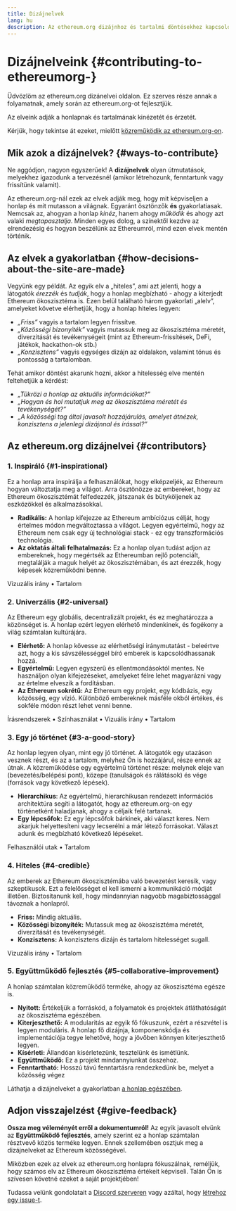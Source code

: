 ```yaml
---
title: Dizájnelvek
lang: hu
description: Az ethereum.org dizájnhoz és tartalmi döntésekhez kapcsolódó elvei
---
```


# Dizájnelveink {#contributing-to-ethereumorg-}

<Emoji text=":wave:" size={1} /> Üdvözlöm az ethereum.org dizánelvei oldalon. Ez szerves része annak a folyamatnak, amely során az ethereum.org-ot fejlesztjük.

Az elveink adják a honlapnak és tartalmának kinézetét és érzetét.

Kérjük, hogy tekintse át ezeket, mielőtt [közreműködik az ethereum.org-on](/contributing/).

## Mik azok a dizájnelvek? {#ways-to-contribute}

Ne aggódjon, nagyon egyszerűek! A **dizájnelvek** olyan útmutatások, melyekhez igazodunk a tervezésnél (amikor létrehozunk, fenntartunk vagy frissítünk valamit).

Az ethereum.org-nál ezek az elvek adják meg, hogy mit képviseljen a honlap és mit mutasson a világnak. Egyaránt ösztönzők **és** gyakorlatiasak. Nemcsak az, ahogyan a honlap _kinéz_, hanem ahogy _működik_ és ahogy azt valaki _megtapasztalja_. Minden egyes dolog, a színektől kezdve az elrendezésig és hogyan beszélünk az Ethereumról, mind ezen elvek mentén történik.

## Az elvek a gyakorlatban {#how-decisions-about-the-site-are-made}

Vegyünk egy példát. Az egyik elv a „hiteles”, ami azt jelenti, hogy a látogatók _érezzék_ és _tudják_, hogy a honlap megbízható - ahogy a kiterjedt Ethereum ökoszisztéma is. Ezen belül található három gyakorlati „alelv”, amelyeket követve elérhetjük, hogy a honlap hiteles legyen:

- _„Friss”_ vagyis a tartalom legyen frissítve.
- _„Közösségi bizonyíték”_ vagyis mutassuk meg az ökoszisztéma méretét, diverzitását és tevékenységeit (mint az Ethereum-frissítések, DeFi, játékok, hackathon-ok stb.)
- _„Konzisztens”_ vagyis egységes dizájn az oldalakon, valamint tónus és pontosság a tartalomban.

Tehát amikor döntést akarunk hozni, akkor a hitelesség elve mentén feltehetjük a kérdést:

- _„Tükrözi a honlap az aktuális információkat?”_
- _„Hogyan és hol mutatjuk meg az ökoszisztéma méretét és tevékenységét?”_
- _„A közösségi tag által javasolt hozzájárulás, amelyet átnézek, konzisztens a jelenlegi dizájnnal és írással?”_

## Az ethereum.org dizájnelvei {#contributors}

### 1. Inspiráló {#1-inspirational}

Ez a honlap arra inspirálja a felhasználókat, hogy elképzeljék, az Ethereum hogyan változtatja meg a világot. Arra ösztönözze az embereket, hogy az Ethereum ökoszisztémát felfedezzék, játszanak és bütyköljenek az eszközökkel és alkalmazásokkal.

- **Radikális:** A honlap kifejezze az Ethereum ambíciózus célját, hogy értelmes módon megváltoztassa a világot. Legyen egyértelmű, hogy az Ethereum nem csak egy új technológiai stack - ez egy transzformációs technológia.
- **Az oktatás általi felhatalmazás:** Ez a honlap olyan tudást adjon az embereknek, hogy megértsék az Ethereumban rejlő potenciált, megtalálják a maguk helyét az ökoszisztémában, és azt érezzék, hogy képesek közreműködni benne.

Vizuzális irány • Tartalom

### 2. Univerzális {#2-universal}

Az Ethereum egy globális, decentralizált projekt, és ez meghatározza a közönséget is. A honlap ezért legyen elérhető mindenkinek, és fogékony a világ számtalan kultúrájára.

- **Elérhető:** A honlap kövesse az elérhetőségi iránymutatást - beleértve azt, hogy a kis sávszélességgel bíró emberek is kapcsolódhassanak hozzá.
- **Egyértelmű:** Legyen egyszerű és ellentmondásoktól mentes. Ne használjon olyan kifejezéseket, amelyeket félre lehet magyarázni vagy az értelme elveszik a fordításban.
- **Az Ethereum sokrétű:** Az Ethereum egy projekt, egy kódbázis, egy közösség, egy vízió. Különböző embereknek másféle okból értékes, és sokféle módon részt lehet venni benne.

Írásrendszerek • Színhasználat • Vizuális irány • Tartalom

### 3. Egy jó történet {#3-a-good-story}

Az honlap legyen olyan, mint egy jó történet. A látogatók egy utazáson vesznek részt, és az a tartalom, melyhez Ön is hozzájárul, része ennek az útnak. A közreműködése egy egyértelmű történet része: melynek eleje van (bevezetés/belépési pont), közepe (tanulságok és rálátások) és vége (források vagy következő lépések).

- **Hierarchikus**: Az egyértelmű, hierarchikusan rendezett információs architektúra segíti a látogatót, hogy az ethereum.org-on egy történetként haladjanak, ahogy a céljaik felé tartanak.
- **Egy lépcsőfok:** Ez egy lépcsőfok bárkinek, aki választ keres. Nem akarjuk helyettesíteni vagy lecserélni a már létező forrásokat. Választ adunk és megbízható következő lépéseket.

Felhasználói utak • Tartalom

### 4. Hiteles {#4-credible}

Az emberek az Ethereum ökoszisztémába való bevezetést keresik, vagy szkeptikusok. Ezt a felelősséget el kell ismerni a kommunikáció módját illetően. Biztosítanunk kell, hogy mindannyian nagyobb magabiztossággal távoznak a honlapról.

- **Friss:** Mindig aktuális.
- **Közösségi bizonyíték:** Mutassuk meg az ökoszisztéma méretét, diverzitását és tevékenységét.
- **Konzisztens:** A konzisztens dizájn és tartalom hitelességet sugall.

Vizuzális irány • Tartalom

### 5. Együttműködő fejlesztés {#5-collaborative-improvement}

A honlap számtalan közreműködő terméke, ahogy az ökoszisztéma egésze is.

- **Nyitott:** Értékeljük a forráskód, a folyamatok és projektek átláthatóságát az ökoszisztéma egészében.
- **Kiterjeszthető:** A modularitás az egyik fő fókuszunk, ezért a részvétel is legyen moduláris. A honlap fő dizájnja, komponenskódja és implementációja tegye lehetővé, hogy a jövőben könnyen kiterjeszthető legyen.
- **Kísérleti:** Állandóan kísérletezünk, tesztelünk és ismétlünk.
- **Együttműködő:** Ez a projekt mindannyiunkat összehoz.
- **Fenntartható:** Hosszú távú fenntartásra rendezkedünk be, melyet a közösség végez

Láthatja a dizájnelveket a gyakorlatban [a honlap egészében](/).

## Adjon visszajelzést {#give-feedback}

**Ossza meg véleményét erről a dokumentumról!** Az egyik javasolt elvünk az **Együttműködő fejlesztés**, amely szerint ez a honlap számtalan résztvevő közös terméke legyen. Ennek szellemében osztjuk meg a dizájnelveket az Ethereum közösségével.

Miközben ezek az elvek az ethereum.org honlapra fókuszálnak, reméljük, hogy számos elv az Ethereum ökoszisztéma értékeit képviseli. Talán Ön is szívesen követné ezeket a saját projektjében!

Tudassa velünk gondolatait a [Discord szerveren](https://discord.gg/ethereum-org) vagy azáltal, hogy [létrehoz egy issue-t](https://github.com/ethereum/ethereum-org-website/issues/new?assignees=&labels=Type%3A+Feature&template=feature_request.yaml&title=).
